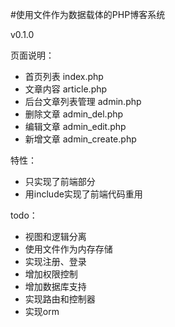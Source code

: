 #使用文件作为数据载体的PHP博客系统

v0.1.0

页面说明：
* 首页列表 index.php
* 文章内容 article.php
* 后台文章列表管理 admin.php
* 删除文章 admin_del.php
* 编辑文章 admin_edit.php
* 新增文章 admin_create.php

特性：
* 只实现了前端部分
* 用include实现了前端代码重用

todo：
* 视图和逻辑分离
* 使用文件作为内存存储
* 实现注册、登录
* 增加权限控制
* 增加数据库支持
* 实现路由和控制器
* 实现orm
